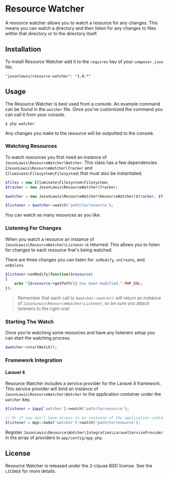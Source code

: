 # Resource Watcher

A resource watcher allows you to watch a resource for any changes. This means you can watch a directory and then listen for any changes to files within that directory or to the directory itself.

## Installation

To install Resource Watcher add it to the `requires` key of your `composer.json` file.

```
"jasonlewis/resource-watcher": "1.0.*"
```

## Usage

The Resource Watcher is best used from a console. An example command can be found in the `watcher` file. Once you've customized the command you can call it from your console.

```
$ php watcher
```

Any changes you make to the resource will be outputted to the console.

### Watching Resources

To watch resources you first need an instance of `JasonLewis\ResourceWatcher\Watcher`. This class has a few dependencies (`JasonLewis\ResourceWatcher\Tracker` and `Illuminate\Filesystem\Filesystem`) that must also be instantiated.

```php
$files = new Illuminate\Filesystem\Filesystem;
$tracker = new JasonLewis\ResourceWatcher\Tracker;

$watcher = new JasonLewis\ResourceWatcher\ResourceWatcher($tracker, $files);

$listener = $watcher->watch('path/to/resource');
```

You can watch as many resources as you like.

### Listening For Changes

When you watch a resource an instance of `JasonLewis\ResourceWatcher\Listener` is returned. This allows you to listen for changes to each resource that's being watched.

There are three changes you can listen for: `onModify`, `onCreate`, and `onDelete`.

```php
$listener->onModify(function($resource)
{
    echo "{$resource->getPath()} has been modified.".PHP_EOL;
});
```

> Remember that each call to `$watcher->watch()` will return an instance of `JasonLewis\ResourceWatcher\Listener`, so be sure you attach listeners to the right one!

### Starting The Watch

Once you're watching some resources and have any listeners setup you can start the watching process.

```php
$watcher->startWatch();
```

### Framework Integration

#### Laravel 4

Resource Watcher includes a service provider for the Laravel 4 framework. This service provider will bind an instance of `JasonLewis\ResourceWatcher\Watcher` to the application container under the `watcher` key.

```php
$listener = $app['watcher']->watch('path/to/resource');

// Or if you don't have access to an instance of the application container.
$listener = App::make('watcher')->watch('path/to/resource');
```

Register `JasonLewis\Resource\Watcher\Integration\LaravelServiceProvider` in the array of providers in `app/config/app.php`.

## License

Resource Watcher is released under the 2-clause BSD license. See the `LICENSE` for more details.